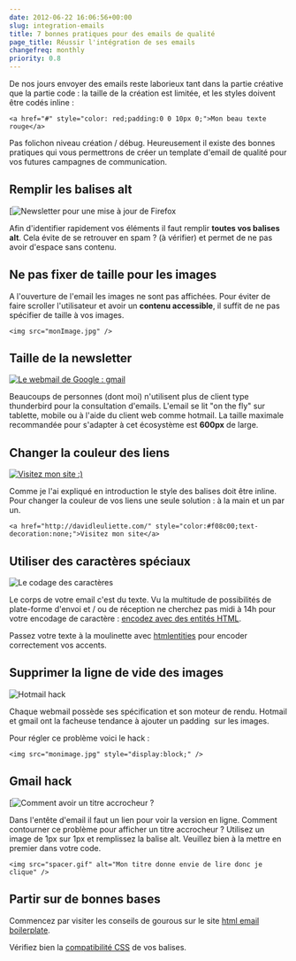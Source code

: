 ```yaml
---
date: 2012-06-22 16:06:56+00:00
slug: integration-emails
title: 7 bonnes pratiques pour des emails de qualité
page_title: Réussir l'intégration de ses emails
changefreq: monthly
priority: 0.8
---
```


De nos jours envoyer des emails reste laborieux tant dans la partie créative que la partie code : la taille de la création est limitée, et les styles doivent être codés inline :

    <a href="#" style="color: red;padding:0 0 10px 0;">Mon beau texte rouge</a>

Pas folichon niveau création / débug. Heureusement il existe des bonnes pratiques qui vous permettrons de créer un template d'email de qualité pour vos futures campagnes de communication.

## Remplir les balises alt

[![Newsletter pour une mise à jour de Firefox](http://davidleuliette.com/wordPress/wp-content/uploads/2012/06/alt.png)

Afin d'identifier rapidement vos éléments il faut remplir __toutes vos balises alt__. Cela évite de se retrouver en spam ? (à vérifier) et permet de ne pas avoir d'espace sans contenu.


## Ne pas fixer de taille pour les images


A l'ouverture de l'email les images ne sont pas affichées. Pour éviter de faire scroller l'utilisateur et avoir un **contenu accessible**, il suffit de ne pas spécifier de taille à vos images.


    <img src="monImage.jpg" />


## Taille de la newsletter


[![Le webmail de Google : gmail](http://davidleuliette.com/wordPress/wp-content/uploads/2012/06/webmail.png)](http://www.flickr.com/photos/25295258@N04/3327764520/)

Beaucoups de personnes (dont moi) n'utilisent plus de client type thunderbird pour la consultation d'emails. L'email se lit "on the fly" sur tablette, mobile ou à l'aide du client web comme hotmail.
La taille maximale recommandée pour s'adapter à cet écosystème est **600px** de large.


## Changer la couleur des liens


[![Visitez mon site :)](http://davidleuliette.com/wordPress/wp-content/uploads/2012/06/link.png)](http://davidleuliette.com/wordPress/wp-content/uploads/2012/06/link.png)

Comme je l'ai expliqué en introduction le style des balises doit être inline.
Pour changer la couleur de vos liens une seule solution : à la main et un par un.


    <a href="http://davidleuliette.com/" style="color:#f08c00;text-decoration:none;">Visitez mon site</a>


## Utiliser des caractères spéciaux


![Le codage des caractères](http://davidleuliette.com/wordPress/wp-content/uploads/2012/06/entityHTML.png)

Le corps de votre email c'est du texte. Vu la multitude de possibilités de plate-forme d'envoi et / ou de réception ne cherchez pas midi à 14h pour votre encodage de caractère : [encodez avec des entités HTML](http://responsiveicon.fr).

Passez votre texte à la moulinette avec [htmlentities](http://htmlentities.net/) pour encoder correctement vos accents.


## Supprimer la ligne de vide des images

![Hotmail hack](http://davidleuliette.com/wordPress/wp-content/uploads/2012/06/hotmail-300x118.png)

Chaque webmail possède ses spécification et son moteur de rendu. Hotmail et gmail ont la facheuse tendance à ajouter un padding  sur les images.

Pour régler ce problème voici le hack :

    <img src="monimage.jpg" style="display:block;" />


## Gmail hack

[![Comment avoir un titre accrocheur ?](http://davidleuliette.com/wordPress/wp-content/uploads/2012/06/voirlaversionenligne.png)

Dans l'entête d'email il faut un lien pour voir la version en ligne.
Comment contourner ce problème pour afficher un titre accrocheur ?
Utilisez un image de 1px sur 1px et remplissez la balise alt. Veuillez bien à la mettre en premier dans votre code.

    <img src="spacer.gif" alt="Mon titre donne envie de lire donc je clique" />



## Partir sur de bonnes bases


Commencez par visiter les conseils de gourous sur le site [html email boilerplate](http://htmlemailboilerplate.com/).

Vérifiez bien la [compatibilité CSS](http://www.campaignmonitor.com/css/) de vos balises.
